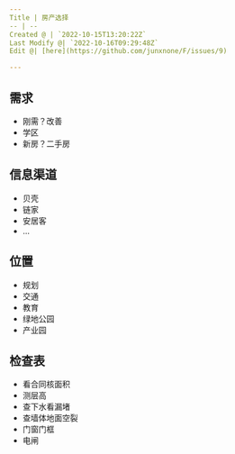 ```yaml
---
Title | 房产选择
-- | --
Created @ | `2022-10-15T13:20:22Z`
Last Modify @| `2022-10-16T09:29:48Z`
Edit @| [here](https://github.com/junxnone/F/issues/9)

---
```

## 需求

- 刚需？改善
- 学区
- 新房？二手房

## 信息渠道

- 贝壳
- 链家
- 安居客
- ...


## 位置

- 规划
- 交通
- 教育
- 绿地公园
- 产业园



## 检查表

- 看合同核面积
- 测层高
- 查下水看漏堵
- 查墙体地面空裂
- 门窗门框
- 电闸

